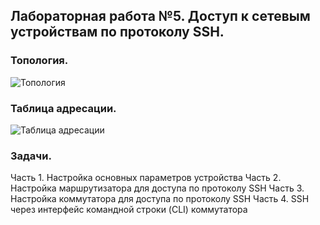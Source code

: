 ## Лабораторная работа №5. Доступ к сетевым устройствам по протоколу SSH.

### Топология.

![Топология](https://github.com/Shure0407/Network_engineer/assets/162669909/0f18e170-2491-46a1-ac97-c24ffc17f1b3)

### Таблица адресации.

![Таблица адресации](https://github.com/Shure0407/Network_engineer/assets/162669909/60cf8c08-4248-429f-aaec-cd36a46b253c)

### Задачи.
Часть 1. Настройка основных параметров устройства
Часть 2. Настройка маршрутизатора для доступа по протоколу SSH
Часть 3. Настройка коммутатора для доступа по протоколу SSH
Часть 4. SSH через интерфейс командной строки (CLI) коммутатора

